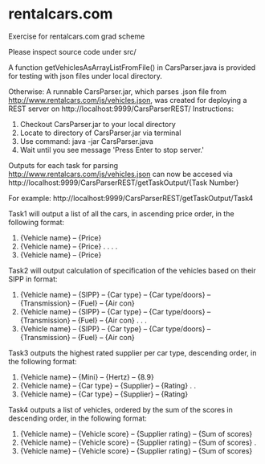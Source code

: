 # rentalcars.com
Exercise for rentalcars.com grad scheme

Please inspect source code under src/

A function getVehiclesAsArrayListFromFile() in CarsParser.java is provided for testing with json files under local directory.

Otherwise:
A runnable CarsParser.jar, which parses .json file from http://www.rentalcars.com/js/vehicles.json, was created 
for deploying a REST server on http://localhost:9999/CarsParserREST/
Instructions:
1. Checkout CarsParser.jar to your local directory
2. Locate to directory of CarsParser.jar via terminal
3. Use command: java -jar CarsParser.java
4. Wait until you see message 'Press Enter to stop server.'

Outputs for each task for parsing http://www.rentalcars.com/js/vehicles.json can now be accesed via 
http://localhost:9999/CarsParserREST/getTaskOutput/{Task Number}

For example: http://localhost:9999/CarsParserREST/getTaskOutput/Task4

Task1 will output a list of all the cars, in ascending price order, in the following format:
1.	{Vehicle name} – {Price}
2.	{Vehicle name} – {Price}
.
.
.
.
31.	{Vehicle name} – {Price}

Task2 will output calculation of specification of the vehicles based on their SIPP in format:
1.	{Vehicle name} – {SIPP} – {Car type} – {Car type/doors} – {Transmission} – {Fuel} – {Air con}
2.	{Vehicle name} – {SIPP} – {Car type} – {Car type/doors} – {Transmission} – {Fuel} – {Air con}
.
.
.
31.	{Vehicle name} – {SIPP} – {Car type} – {Car type/doors} – {Transmission} – {Fuel} – {Air con}

Task3 outputs the highest rated supplier per car type, descending order, in the following format:
1.	{Vehicle name} – {Mini} – {Hertz} – {8.9}
2.	{Vehicle name} – {Car type} – {Supplier} – {Rating}
.
.
7.	{Vehicle name} – {Car type} – {Supplier} – {Rating}

Task4 outputs a list of vehicles, ordered by the sum of the scores in descending order, in the following format:
1.	{Vehicle name} – {Vehicle score} – {Supplier rating} – {Sum of scores}
2.	{Vehicle name} – {Vehicle score} – {Supplier rating} – {Sum of scores}
.
3.	{Vehicle name} – {Vehicle score} – {Supplier rating} – {Sum of scores}




